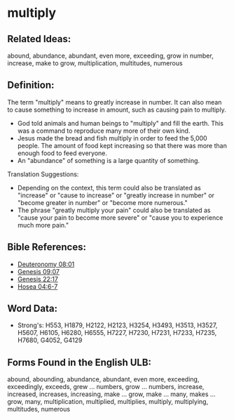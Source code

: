 # multiply

## Related Ideas:

abound, abundance, abundant, even more, exceeding, grow in number, increase, make to grow, multiplication, multitudes, numerous

## Definition:

The term "multiply" means to greatly increase in number. It can also mean to cause something to increase in amount, such as causing pain to multiply.

* God told animals and human beings to "multiply" and fill the earth. This was a command to reproduce many more of their own kind.
* Jesus made the bread and fish multiply in order to feed the 5,000 people. The amount of food kept increasing so that there was more than enough food to feed everyone.
* An "abundance" of something is a large quantity of something.

Translation Suggestions:

* Depending on the context, this term could also be translated as "increase" or "cause to increase" or "greatly increase in number" or "become greater in number" or "become more numerous."
* The phrase "greatly multiply your pain" could also be translated as "cause your pain to become more severe" or "cause you to experience much more pain."

## Bible References:

* [Deuteronomy 08:01](rc://en/tn/help/deu/08/01)
* [Genesis 09:07](rc://en/tn/help/gen/09/07)
* [Genesis 22:17](rc://en/tn/help/gen/22/17)
* [Hosea 04:6-7](rc://en/tn/help/hos/04/06)

## Word Data:

* Strong's: H553, H1879, H2122, H2123, H3254, H3493, H3513, H3527, H5607, H6105, H6280, H6555, H7227, H7230, H7231, H7233, H7235, H7680, G4052, G4129

## Forms Found in the English ULB:

abound, abounding, abundance, abundant, even more, exceeding, exceedingly, exceeds, grew ... numbers, grow ... numbers, increase, increased, increases, increasing, make ... grow, make ... many, makes ... grow, many, multiplication, multiplied, multiplies, multiply, multiplying, multitudes, numerous
